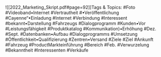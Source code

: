 
![[2022_Marketing_Skript.pdf#page=92]]Tags & Topics:
   #Foto
   #Videoband•Internet
   #Vertrautheit
   #•Veröffentlichung
   #Cayenne“•Einladung
   #Internet
   #Verbindung
   #Interessent
   #bekannt•Darstellung
   #Fahrzeugs
   #Dialogprogramm
   #Kunden•Vor
   #Leistungsfähigkeit
   #Produktkatalog
   #Kommunikation)•Erhöhung
   #Dez.
   #Sept.
   #Datenbanken•Aufbau
   #Dialogprogramms
   #Umsetzung
   #Öffentlichkeit•Qualifizierung
   #Zentren•Versand
   #Ziele
   #Ziel
   #Ankunft
   #Fahrzeug
   #ProductMarkteinführung
   #Bereich
   #Feb.
   #Verwurzelung
   #Bekanntheit
   #Interessenten
   #Verkäufe